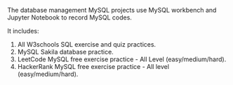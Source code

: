 The database management MySQL projects use MySQL workbench and Jupyter Notebook to record MySQL codes.

It includes:
1. All W3schools SQL exercise and quiz practices.
2. MySQL Sakila database practice.
3. LeetCode MySQL free exercise practice - All Level (easy/medium/hard).
4. HackerRank MySQL free exercise practice - All level (easy/medium/hard).
